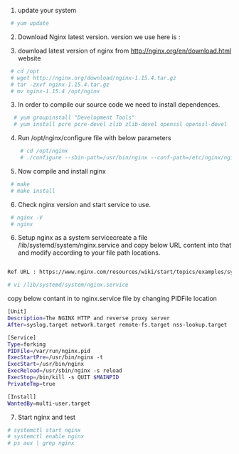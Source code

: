 1. update your system 
```sh 
 # yum update
```

2. Download Nginx latest version. version we use here is : 

2. download latest version of nginx from http://nginx.org/en/download.html website
```sh 
 # cd /opt
 # wget http://nginx.org/download/nginx-1.15.4.tar.gz
 # tar -zxvf nginx-1.15.4.tar.gz
 # mv nginx-1.15.4 /opt/nginx 
```
 
3. In order to compile our source code we need to install dependences. 
```sh
  # yum groupinstall "Development Tools"
  # yum install pcre pcre-devel zlib zlib-devel openssl openssl-devel
```

4. Run /opt/nginx/configure file with below parameters 
```sh
	# cd /opt/nginx 
	# ./configure --sbin-path=/usr/bin/nginx --conf-path=/etc/nginx/nginx.conf  --error-log-path=/var/log/nginx/error.log --http-log-path=/var/log/nginx/access.log --with-pcre --pid-path=/var/run/nginx.pid --with-http_ssl_module
```

5. Now compile and install  nginx 
```sh
 # make 
 # make install 
 ```
 
6. Check nginx version and start service to use. 
```sh 
 # nginx -V
 # nginx 
 ```

6. Setup nginx as a system servicecreate a file /lib/systemd/system/nginx.service and copy below URL content into that and modify according to your file path locations. 
```sh 

Ref URL : https://www.nginx.com/resources/wiki/start/topics/examples/systemd/

# vi /lib/systemd/system/nginx.service
```

copy below contant in to nginx.service file by changing PIDFile location 

```sh 
[Unit]
Description=The NGINX HTTP and reverse proxy server
After=syslog.target network.target remote-fs.target nss-lookup.target

[Service]
Type=forking
PIDFile=/var/run/nginx.pid 
ExecStartPre=/usr/bin/nginx -t  
ExecStart=/usr/bin/nginx 
ExecReload=/usr/sbin/nginx -s reload
ExecStop=/bin/kill -s QUIT $MAINPID
PrivateTmp=true

[Install]
WantedBy=multi-user.target
```
 7. Start nginx and test 
 ```sh 
 # systemctl start nginx
 # systemctl enable nginx
 # ps aux | grep nginx
 ```